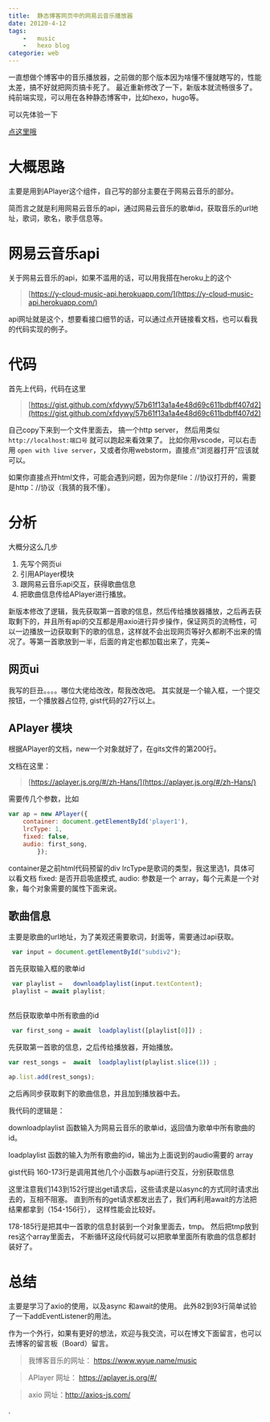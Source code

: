 ```yaml
---
title:  静态博客网页中的网易云音乐播放器
date: 20120-4-12
tags:
    -   music
    -   hexo blog
categorie: web 
---
```


一直想做个博客中的音乐播放器，之前做的那个版本因为啥懂不懂就瞎写的，性能太差，搞不好就把网页搞卡死了。 最近重新修改了一下，新版本就流畅很多了。 纯前端实现，可以用在各种静态博客中，比如hexo，hugo等。

可以先体验一下

[点这里哦](/music)





 <!--  more -->
 
 # 大概思路
 主要是用到APlayer这个组件，自己写的部分主要在于网易云音乐的部分。
 
 简而言之就是利用网易云音乐的api，通过网易云音乐的歌单id，获取音乐的url地址，歌词，歌名，歌手信息等。
 
 # 网易云音乐api
 关于网易云音乐的api，如果不滥用的话，可以用我搭在heroku上的这个
 
 > [https://y-cloud-music-api.herokuapp.com/](https://y-cloud-music-api.herokuapp.com/)

api网址就是这个，想要看接口细节的话，可以通过点开链接看文档，也可以看我的代码实现的例子。

# 代码
 
 
 首先上代码，代码在这里
 
 >  [https://gist.github.com/xfdywy/57b61f13a1a4e48d69c611bdbff407d2](https://gist.github.com/xfdywy/57b61f13a1a4e48d69c611bdbff407d2)




自己copy下来到一个文件里面去， 搞一个http server， 然后用类似 `http://localhost:端口号` 就可以跑起来看效果了。 比如你用vscode，可以右击用  `open with live server`，又或者你用webstorm，直接点“浏览器打开”应该就可以。

如果你直接点开html文件，可能会遇到问题，因为你是file：//协议打开的，需要是http：//协议（我猜的我不懂）。



# 分析


大概分这么几步

1. 先写个网页ui
2. 引用APlayer模块
3. 跟网易云音乐api交互，获得歌曲信息
4. 把歌曲信息传给APlayer进行播放。

新版本修改了逻辑，我先获取第一首歌的信息，然后传给播放器播放，之后再去获取剩下的，并且所有api的交互都是用axio进行异步操作，保证网页的流畅性，可以一边播放一边获取剩下的歌的信息，这样就不会出现网页等好久都刷不出来的情况了。等第一首歌放到一半，后面的肯定也都加载出来了，完美~



## 网页ui
我写的巨丑。。。。哪位大佬给改改，帮我改改吧。
其实就是一个输入框，一个提交按钮，一个播放器占位符,
gist代码的27行以上。


## APlayer 模块

根据APlayer的文档，new一个对象就好了，在gits文件的第200行。

文档在这里：
> [https://aplayer.js.org/#/zh-Hans/](https://aplayer.js.org/#/zh-Hans/)


需要传几个参数，比如

``` javascript
var ap = new APlayer({
    container: document.getElementById('player1'),
    lrcType: 1,
    fixed: false,
    audio: first_song,
        });
```
container是之前html代码预留的div
lrcType是歌词的类型，我这里选1，具体可以看文档
fixed: 是否开启吸底模式,
audio: 参数是一个 array，每个元素是一个对象，每个对象需要的属性下面来说。


## 歌曲信息

主要是歌曲的url地址，为了美观还需要歌词，封面等，需要通过api获取。


``` javascript
 var input = document.getElementById("subdiv2");
```

 首先获取输入框的歌单id
 

``` javascript
 var playlist =   downloadplaylist(input.textContent);
 playlist = await playlist; 
  
```

 然后获取歌单中所有歌曲的id
 

``` javascript
 var first_song = await  loadplaylist([playlist[0]]) ; 
```

先获取第一首歌的信息，之后传给播放器，开始播放。

``` javascript
var rest_songs =  await  loadplaylist(playlist.slice(1)) ;

ap.list.add(rest_songs);
```
之后再同步获取剩下的歌曲信息，并且加到播放器中去。


我代码的逻辑是：


downloadplaylist 函数输入为网易云音乐的歌单id，返回值为歌单中所有歌曲的id。

loadplaylist 函数的输入为所有歌曲的id，输出为上面说到的audio需要的 array


gist代码 160-173行是调用其他几个小函数与api进行交互，分别获取信息


这里注意我们143到152行提出get请求后，这些请求是以async的方式同时请求出去的，互相不阻塞。 直到所有的get请求都发出去了，我们再利用await的方法把结果都拿到（154-156行）， 这样性能会比较好。


178-185行是把其中一首歌的信息封装到一个对象里面去，tmp。 然后把tmp放到  res这个array里面去， 不断循环这段代码就可以把歌单里面所有歌曲的信息都封装好了。




# 总结

主要是学习了axio的使用，以及async 和await的使用。
此外82到93行简单试验了一下addEventListener的用法。

作为一个外行，如果有更好的想法，欢迎与我交流，可以在博文下面留言，也可以去博客的留言板（Board）留言。


> 我博客音乐的网址： https://www.wyue.name/music

> APlayer 网址： https://aplayer.js.org/#/

> axio 网址：http://axios-js.com/


 





.